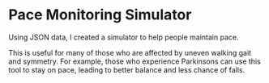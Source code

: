 # Pace Monitoring Simulator
Using JSON data, I created a simulator to help people maintain pace.

This is useful for many of those who are affected by uneven walking gait and symmetry. 
For example, those who experience Parkinsons can use this tool to stay on pace, leading to better balance and less chance of falls.
